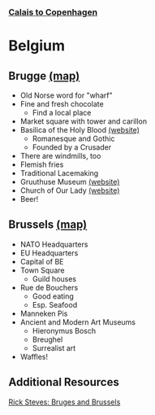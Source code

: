 ### [Calais to Copenhagen](beers-bikes-boulangerie/Overview.md)

# Belgium

## Brugge [(map)](https://www.google.com/maps/place/Bruges,+Belgium/@51.2609144,3.0820263,11z/data=!3m1!4b1!4m5!3m4!1s0x47c350d0c11e420d:0x1aa2f35ac8834df7!8m2!3d51.2091418!4d3.2248306)
- Old Norse word for "wharf"
- Fine and fresh chocolate
	- Find a local place
- Market square with tower and carillon
- Basilica of the Holy Blood [(website)](https://www.holyblood.com/homepage-of-the-basilica-of-the-holy-blood)
	- Romanesque and Gothic
	- Founded by a Crusader
- There are windmills, too
- Flemish fries
- Traditional Lacemaking
- Gruuthuse Museum [(website)](https://www.museabrugge.be/en)
- Church of Our Lady [(website)](https://www.museabrugge.be/en)
- Beer!

## Brussels [(map)](https://www.google.com/maps/place/Brussels,+Belgium/@50.8552114,4.3053777,12z/data=!3m1!4b1!4m5!3m4!1s0x47c3a4ed73c76867:0xc18b3a66787302a7!8m2!3d50.8476271!4d4.3571949)
- NATO Headquarters
- EU Headquarters
- Capital of BE
- Town Square
	- Guild houses
- Rue de Bouchers
	- Good eating
	- Esp. Seafood
- Manneken Pis
- Ancient and Modern Art Museums
	- Hieronymus Bosch
	- Breughel
	- Surrealist art
- Waffles!

## Additional Resources
[Rick Steves: Bruges and Brussels](https://www.youtube.com/watch?v=gZuI-dR9pfU)
